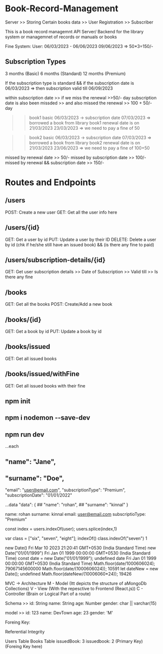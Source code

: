 # Book-Record-Management

Server >> Storing Certain books data
       >> User Registration
       >> Subscriber

This is a book record managemnt API Server/ Backend for the library system or managemnet of records or manuals or books

Fine System:
User: 06/03/2023 - 06/06/2023
09/06/2023 => 50*3=150/-


## Subscription Types
3 months (Basic)
6 months (Standard)
12 months (Premium)

If the subscription type is standard && if the subscription date is 06/03/2023
=> then subscription valid till 06/09/2023

within subscription date >> if we miss the renewal >>50/- day
subscription date is also been missded >> and also missed the renewal >> 100 + 50/- day


>> book1
>> basic
>> 06/03/2023 -> subscription date
>> 07/03/2023 => borrowed a book from library
>> book1 renewal date is on 21/03/2023
>> 23/03/2023 => we need to pay a fine of 50


>> book2
>> basic
>> 06/03/2023 -> subscription date
>> 07/03/2023 => borrowed a book from library
>> book2 renewal date is on 21/03/2023
>> 23/06/2023 => we need to pay a fine of 100+50


missed by renewal date >> 50/-
missed by subscription date >> 100/-
missed by renewal && subscription date >> 150/-





# Routes and Endpoints

## /users
POST: Create a new user
GET: Get all the user info here

## /users/{id}
GET: Get a user by id
PUT: Update a user by their ID
DELETE: Delete a user by id (chk if he/she still have an issued book) && (is there any fine to paid)

## /users/subscription-details/{id}
GET: Get user subscription details
        >> Date of Subscription
        >> Valid till
        >> Is there any fine

## /books
GET: Get all the books
POST: Create/Add a new book

## /books/{id}
GET: Get a book by id
PUT: Update a book by id

## /books/issued
GET: Get all issued books

## /books/issued/withFine
GET: Get all issued books with their fine




## npm init
## npm i nodemon --save-dev
## npm run dev

...each 
## "name": "Jane", 
## "surname": "Doe", 
"email": "user@email.com", 
"subscriptionType": "Premium", 
"subscriptionDate": "01/01/2022"

...data "data": { 
        ## "name": "rohan", 
        ## "surname": "kinnal"
         }

name: rohan 
surname: kinnal 
email: user@email.com 
subscriptioType: "Premium"

const index = users.indexOf(user); users.splice(index,1)

var class = ["six", "seven", "eight"]; indexOf() class.indexOf("seven") 1

new Date() 
Fri Mar 10 2023 21:20:41 GMT+0530 (India Standard Time) 
new Date("01/01/1999") 
Fri Jan 01 1999 00:00:00 GMT+0530 (India Standard Time) 
const date = new Date("01/01/1999"); 
undefined 
date
Fri Jan 01 1999 00:00:00 GMT+0530 (India Standard Time) 
Math.floor(date/1000606024); 
79067145600000 
Math.floor(date/(1000606024)); 
10591 
let dateNew = new Date(); 
undefined 
Math.floor(dateNew/(10006060*24)); 
19426

MVC -> Architecture
M - Model (Itt depicts the structure of aMongoDb Collections)
V - View (With the repesctive to Frontend (React.js))
C - Controller (Brain or Logical Part of a route)

Schema >> id: String name: String age: Number gender: char || varchar(15)

model >> id: 123 name: DevTown age: 23 gender: 'M'      

Foreing Key:

Referential Integrity

Users Table                    Books Table 
issuedBook: 3                  issuedbook: 2 (Primary Key)
(Foreing Key here) 